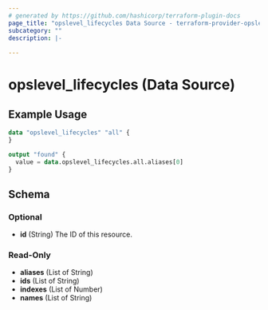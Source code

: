 ```yaml
---
# generated by https://github.com/hashicorp/terraform-plugin-docs
page_title: "opslevel_lifecycles Data Source - terraform-provider-opslevel"
subcategory: ""
description: |-
  
---
```


# opslevel_lifecycles (Data Source)



## Example Usage

```terraform
data "opslevel_lifecycles" "all" {
}

output "found" {
  value = data.opslevel_lifecycles.all.aliases[0]
}
```

<!-- schema generated by tfplugindocs -->
## Schema

### Optional

- **id** (String) The ID of this resource.

### Read-Only

- **aliases** (List of String)
- **ids** (List of String)
- **indexes** (List of Number)
- **names** (List of String)


